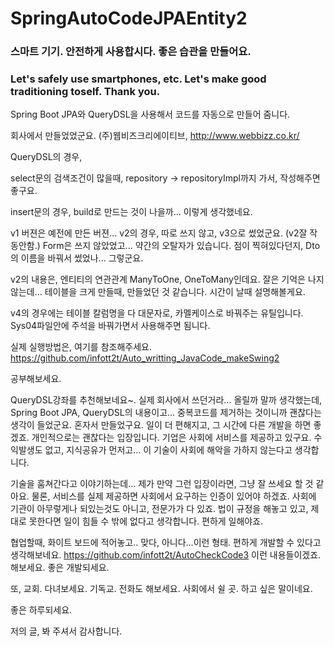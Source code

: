 # SpringAutoCodeJPAEntity2

<h3>스마트 기기. 안전하게 사용합시다. 좋은 습관을 만들어요.</h3>
<h3>Let's safely use smartphones, etc. Let's make good traditioning toself. Thank you.</h3>

Spring Boot JPA와 QueryDSL을 사용해서 코드를 자동으로 만들어 줌니다.

회사에서 만들었었군요. (주)웹비즈크리에이티브, <a href="http://www.webbizz.co.kr/">http://www.webbizz.co.kr/</a>

QueryDSL의 경우, 

select문의 검색조건이 많을때, repository -> repositoryImpl까지 가서, 작성해주면 좋구요.

insert문의 경우, build로 만드는 것이 나을까... 이렇게 생각했네요.

v1 버젼은 예전에 만든 버젼...
v2의 경우, 따로 쓰지 않고, v3으로 썼었군요. (v2잘 작동안함.) 
Form은 쓰지 않았었고... 
약간의 오탈자가 있습니다.  점이 찍혀있다던지, Dto의 이름을 바꿔서 썼었나... 그렇군요.

v2의 내용은, 엔티티의 연관관계 ManyToOne, OneToMany인데요. 잘은 기억은 나지 않는데... 테이블을 크게 만들때, 만들었던 것 같습니다. 시간이 날때 설명해볼게요.

v4의 경우에는 테이블 칼럼명을 다 대문자로, 카멜케이스로 바꿔주는 유틸입니다. Sys04파일안에 주석을 바꿔가면서 사용해주면 됨니다. 

실제 실행방법은, 여기를 참조해주세요.
<a href="https://github.com/infott2t/Auto_writting_JavaCode_makeSwing2">https://github.com/infott2t/Auto_writting_JavaCode_makeSwing2</a>


공부해보세요.

QueryDSL강좌를 추천해보네요~. 실제 회사에서 쓰던거라... 올릴까 말까 생각했는데, Spring Boot JPA, QueryDSL의 내용이고... 중복코드를 제거하는 것이니까 괜찮다는 생각이 들었군요. 
혼자서 만들었구요. 일이 더 편해지고, 그 시간에 다른 개발을 하면 좋겠죠. 개인적으로는 괜찮다는 입장입니다. 기업은 사회에 서비스를 제공하고 있구요. 
수익발생도 없고, 지식공유가 먼저고... 이 기술이 사회에 해악을 가하지 않는다고 생각합니다. 


기술을 훔쳐간다고 이야기하는데... 제가 만약 그런 입장이라면, 그냥 잘 쓰세요 할 것 같아요.
물론, 서비스를 실제 제공하면 사회에서 요구하는 인증이 있어야 하겠죠. 사회에 기관이 아무렇게나 되있는것도 아니고, 전문가가 다 있죠.
법이 규정을 해놓고 있고, 제대로 못한다면 일이 힘들 수 밖에 없다고 생각합니다. 편하게 일해야죠.

협업할때, 화이트 보드에 적어놓고.. 맞다, 아니다...이런 형태. 편하게 개발할 수 있다고 생각해보네요.  <a href="https://github.com/infott2t/AutoCheckCode3">https://github.com/infott2t/AutoCheckCode3</a> 이런 내용들이겠죠. 해보세요. 좋은 개발되세요.


또, 교회. 다녀보세요. 기독교. 전화도 해보세요. 사회에서 쉴 곳. 하고 싶은 말이네요.


좋은 하루되세요.


저의 글, 봐 주셔서 감사합니다.
